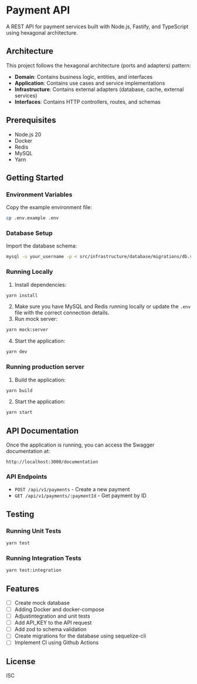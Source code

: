 # Payment API

A REST API for payment services built with Node.js, Fastify, and TypeScript using hexagonal architecture.

## Architecture

This project follows the hexagonal architecture (ports and adapters) pattern:

- **Domain**: Contains business logic, entities, and interfaces
- **Application**: Contains use cases and service implementations
- **Infrastructure**: Contains external adapters (database, cache, external services)
- **Interfaces**: Contains HTTP controllers, routes, and schemas

## Prerequisites

- Node.js 20
- Docker
- Redis
- MySQL
- Yarn

## Getting Started

### Environment Variables

Copy the example environment file:

```bash
cp .env.example .env
```

### Database Setup

Import the database schema:

```bash
mysql -u your_username -p < src/infrastructure/database/migrations/db.sql
```

### Running Locally

1. Install dependencies:

```bash
yarn install
```
2. Make sure you have MySQL and Redis running locally or update the `.env` file with the correct connection details.
3. Run mock server:

```bash
yarn mock:server
```
4. Start the application:

```bash
yarn dev
```

### Running production server

1. Build the application:

```bash
yarn build
```

2. Start the application:

```bash
yarn start
```

## API Documentation

Once the application is running, you can access the Swagger documentation at:

```
http://localhost:3000/documentation
```

### API Endpoints

- `POST /api/v1/payments` - Create a new payment
- `GET /api/v1/payments/:paymentId` - Get payment by ID

## Testing

### Running Unit Tests

```bash
yarn test
```

### Running Integration Tests

```bash
yarn test:integration
```

## Features

- [ ] Create mock database
- [ ] Adding Docker and docker-compose
- [ ] Adjustintegration and unit tests
- [ ] Add API_KEY to the API request
- [ ] Add zod to schema validation
- [ ] Create migrations for the database using sequelize-cli
- [ ] Implement CI using Github Actions

## License

ISC
